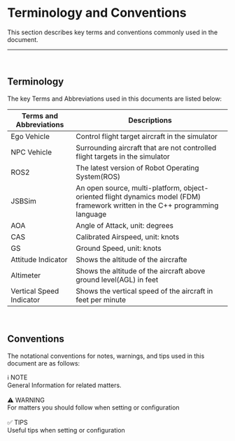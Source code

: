 # Terminology and Conventions
This section describes key terms and conventions commonly used in the document.

---
<br>

## Terminology
The key Terms and Abbreviations used in this documents are listed below:

| Terms and Abbreviations | Descriptions                           |
| ----------------------- | -------------------------------------- |
| Ego Vehicle             | Control flight target aircraft in the simulator |
| NPC Vehicle             | Surrounding aircraft that are not controlled flight targets in the simulator |
| ROS2                    | The latest version of Robot Operating System(ROS) |
| JSBSim                  | An open source, multi-platform, object-oriented flight dynamics model (FDM) framework written in the C++ programming language |
| AOA                     | Angle of Attack, unit: degrees                     |
| CAS                     | Calibrated Airspeed, unit: knots            |
| GS                      | Ground Speed, unit: knots                |
| Attitude Indicator      | Shows the altitude of the aircrafte                       |
| Altimeter               | Shows the altitude of the aircraft above ground level(AGL) in feet                        |
| Vertical Speed Indicator | Shows the vertical speed of the aircraft in feet per minute                      |

<Br>

## Conventions
The notational conventions for notes, warnings, and tips used in this document are as follows:


<div markdown="span" class="bs-callout bs-callout-primary">
ℹ️ <span class = "not-calloutTitle"> NOTE </span> <br>
General Information for related matters.
</div>

<br>
<!-- -->

<div markdown="span" class="bs-callout bs-callout-danger">
⚠️  <span class = "dan-calloutTitle"> WARNING </span> <br>
For matters you should follow when setting or configuration
</div>

<br>

<div markdown="span" class="bs-callout bs-callout-success">
✅ <span class = "suc-calloutTitle"> TIPS </span> <br>
Useful tips when setting or configuration
</div>

<br>
<br>
